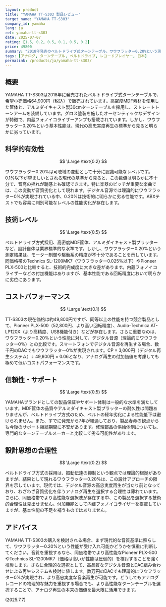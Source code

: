```yaml
---
layout: product
title: "YAMAHA TT-S303 製品レビュー"
target_name: "YAMAHA TT-S303"
company_id: yamaha
lang: ja
ref: yamaha-tt-s303
date: 2025-07-07
rating: [1.5, 0.2, 0.5, 0.1, 0.5, 0.2]
price: 49800
summary: "2018年発売のベルトドライブ式ターンテーブル。ワウフラッター0.20%という測定値は、現代の高忠実度再生の観点から見ると明らかに不十分。同価格帯でより高性能な選択肢が存在する中、技術的優位性を見出すことは困難。"
tags: [アナログ, ターンテーブル, ベルトドライブ, レコードプレイヤー, 日本]
permalink: /products/ja/yamaha-tt-s303/
---
```


## 概要

YAMAHA TT-S303は2018年に発売されたベルトドライブ式ターンテーブルで、希望小売価格64,900円（税込）で販売されています。高密度MDF素材を使用した筐体と、アルミダイキャスト製30cmターンテーブルを採用し、ストレートトーンアームを装備しています。グロス塗装を施したオーセンティックなデザインが特徴で、内蔵フォノイコライザーアンプも搭載されています。しかし、ワウフラッター0.20%という基本性能は、現代の高忠実度再生の標準から見ると明らかに劣っています。

## 科学的有効性

$$ \Large \text{0.2} $$

ワウフラッター0.20%は可聴域の変動として十分に認識可能なレベルです。0.1%以下が望ましいとされる現代の基準から見ると、この数値は明らかに不十分で、音高の揺れが聴感上も確認できます。特に楽器のピッチが重要な楽曲では、この変動が音質劣化として現れます。デジタル音源では理論的にワウフラッター0%が実現されている中、0.20%は技術的に明らかに劣る性能です。ABXテストでも容易に判別可能なレベルの性能劣化が存在します。

## 技術レベル

$$ \Large \text{0.5} $$

ベルトドライブ方式採用、高密度MDF筐体、アルミダイキャスト製プラッターなど、設計自体は業界標準的な水準です。しかし、ワウフラッター0.20%という測定結果は、モーター制御や駆動系の精度が不十分であることを示しています。同価格帯のTechnics SL-1200MK7（ワウフラッター0.025%以下）やPioneer PLX-500と比較すると、技術的完成度に大きな差があります。内蔵フォノイコライザーなどの付加機能はありますが、基本性能である回転精度において明らかに劣位にあります。

## コストパフォーマンス

$$ \Large \text{0.1} $$

TT-S303の現在価格は約49,800円ですが、同等以上の性能を持つ競合製品として、Pioneer PLX-500（52,800円、より高い回転精度）、Audio-Technica AT-LP120X（より高精度、USB機能付き）などが存在します。さらに重要なのは、ワウフラッター0.20%という性能に対して、デジタル音源（理論的にワウフラッター0%）との比較です。スマートフォンでデジタル音源を再生する場合、数千円のDACでもワウフラッター0%が実現されます。CP = 3,000円（デジタル再生システム）÷ 49,800円 = 0.06となり、アナログ再生の付加価値を考慮しても極めて低いコストパフォーマンスです。

## 信頼性・サポート

$$ \Large \text{0.5} $$

YAMAHAブランドとしての製品保証やサポート体制は一般的な水準を満たしています。MDF筐体の品質やアルミダイキャスト製プラッターの耐久性は問題ありませんが、ベルトドライブ方式のため、ベルトの経年劣化による性能低下は避けられません。また、すでに発売から7年が経過しており、製品寿命の観点からも今後のサポート継続期間に不安があります。修理部品の供給体制についても、専門的なターンテーブルメーカーと比較して劣る可能性があります。

## 設計思想の合理性

$$ \Large \text{0.2} $$

ベルトドライブ方式の採用は、振動伝達の抑制という観点では理論的根拠がありますが、結果として現れるワウフラッター0.20%は、この設計アプローチの限界を示しています。現代では、デジタル音源の高忠実度再生が当たり前となっており、わざわざ音質劣化を伴うアナログ再生を選択する合理性は薄れています。さらに、同価格帯でより高性能な選択肢が存在する中、この製品を選択する技術的合理性は見出せません。付加機能として内蔵フォノイコライザーを搭載していますが、基本性能の不足を補うものではありません。

## アドバイス

YAMAHA TT-S303の購入を検討される場合、まず現代的な音質基準に照らして、ワウフラッター0.20%という性能が受け入れ可能かどうかを慎重に判断してください。音質を重視するなら、同価格帯でより高性能なPioneer PLX-500やTechnics SL-1200MK7（価格は高いが性能は圧倒的）を検討することを強く推奨します。さらに合理的な選択として、高品質なデジタル音源とDAC組み合わせによる再生システムも検討に値します。数万円のDACでも理論的にワウフラッター0%が実現され、より高忠実度な音楽再生が可能です。どうしてもアナログレコードの物理的な魅力を重視する場合でも、より高性能なターンテーブルを選択することで、アナログ再生の本来の価値を最大限に活用できます。

(2025.7.7)